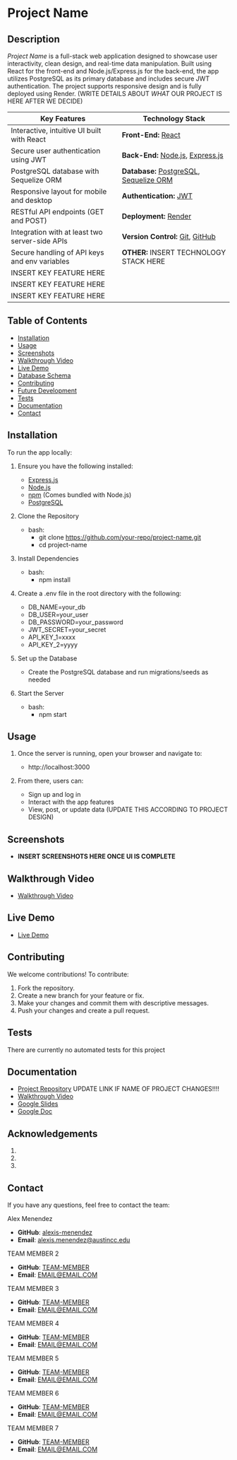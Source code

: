 #  Project Name
##  **Description**

*Project Name* is a full-stack web application designed to showcase user interactivity, clean design, and real-time data manipulation. Built using React for the front-end and Node.js/Express.js for the back-end, the app utilizes PostgreSQL as its primary database and includes secure JWT authentication. The project supports responsive design and is fully deployed using Render. (WRITE DETAILS ABOUT *WHAT* OUR PROJECT IS HERE AFTER WE DECIDE)



| **Key Features**                                 | **Technology Stack**                                                                                       |
|--------------------------------------------------|------------------------------------------------------------------------------------------------------------|
| Interactive, intuitive UI built with React       | **Front-End:** [React](https://react.dev/)                                                                 |
| Secure user authentication using JWT             | **Back-End:** [Node.js](https://nodejs.org/), [Express.js](https://expressjs.com/)                         |
| PostgreSQL database with Sequelize ORM           | **Database:** [PostgreSQL](https://www.npmjs.com/package/pg), [Sequelize ORM](https://sequelize.org/)      |
| Responsive layout for mobile and desktop         | **Authentication:** [JWT](https://jwt.io/)                                                                 |
| RESTful API endpoints (GET and POST)             | **Deployment:** [Render](https://render.com/)                                                              |
| Integration with at least two server-side APIs   | **Version Control:** [Git](https://git-scm.com/), [GitHub](https://github.com/)                            |
| Secure handling of API keys and env variables    | **OTHER:** INSERT TECHNOLOGY STACK HERE                                                                    |
| INSERT KEY FEATURE HERE                          |                                                                                                            |
| INSERT KEY FEATURE HERE                          |                                                                                                            |
| INSERT KEY FEATURE HERE                          |                                                                                                            |


## Table of Contents

* [Installation](#installation)
* [Usage](#usage)
* [Screenshots](#screenshots)
* [Walkthrough Video](#walkthrough-video)
* [Live Demo](#live-demo)
* [Database Schema](#database-schema)
* [Contributing](#contributing)
* [Future Development](#future-development)
* [Tests](#tests)
* [Documentation](#documentation)
* [Contact](#contact)


## Installation

To run the app locally:
1. Ensure you have the following installed:
	* [Express.js](https://expressjs.com/) 
	* [Node.js](https://nodejs.org/) 
	* [npm](https://www.npmjs.com/) (Comes bundled with Node.js)
	* [PostgreSQL](https://www.postgresql.org/)
2. Clone the Repository
	* bash:
	  * git clone https://github.com/your-repo/project-name.git
	  * cd project-name

3. Install Dependencies
	* bash:
	  * npm install

4. Create a .env file in the root directory with the following:
	* DB_NAME=your_db
	* DB_USER=your_user
	* DB_PASSWORD=your_password
	* JWT_SECRET=your_secret
	* API_KEY_1=xxxx
	* API_KEY_2=yyyy

5. Set up the Database
	* Create the PostgreSQL database and run migrations/seeds as needed

6. Start the Server
	* bash:
	  * npm start

## Usage

1. Once the server is running, open your browser and navigate to:
	* http://localhost:3000

2. From there, users can:
	* Sign up and log in
	* Interact with the app features
	* View, post, or update data (UPDATE THIS ACCORDING TO PROJECT DESIGN)

## Screenshots

* **INSERT SCREENSHOTS HERE ONCE UI IS COMPLETE**

## Walkthrough Video

* [Walkthrough Video](https://drive.google.com/LINK/GOES/HERE)

## Live Demo

* [Live Demo](https://PROJECT-NAME.netlify.app/)

## Contributing

We welcome contributions! To contribute:

1. Fork the repository.
2. Create a new branch for your feature or fix.
3. Make your changes and commit them with descriptive messages.
4. Push your changes and create a pull request.


## Tests

There are currently no automated tests for this project

## Documentation

* [Project Repository](https://github.com/zomblic/HowNottoDie) UPDATE LINK IF NAME OF PROJECT CHANGES!!!!
* [Walkthrough Video](https://drive.google.com/LINK/GOES/HERE)
* [Google Slides]([https://drive.google.com/LINK/GOES/HERE](https://docs.google.com/presentation/d/13Oqs7l09W7mch0W5Edy-X467CzWSoOtFeIJcjjSoi7U/edit?usp=sharing))
* [Google Doc](https://docs.google.com/document/d/1lG3wGpQglw6aqWl2WG_FtDNSuud-BfDb08JUTFICkO8/edit?tab=t.0#heading=h.sp7vjy6pkvd4)

## Acknowledgements

1.
2.
3.

## Contact

If you have any questions, feel free to contact the team:

Alex Menendez
*  **GitHub**: [alexis-menendez](https://github.com/alexis-menendez)
*  **Email**: alexis.menendez@austincc.edu

TEAM MEMBER 2
*  **GitHub**: [TEAM-MEMBER](https://github.com/USERNAME)
*  **Email**: EMAIL@EMAIL.COM

TEAM MEMBER 3
*  **GitHub**: [TEAM-MEMBER](https://github.com/USERNAME)
*  **Email**: EMAIL@EMAIL.COM

TEAM MEMBER 4
*  **GitHub**: [TEAM-MEMBER](https://github.com/USERNAME)
*  **Email**: EMAIL@EMAIL.COM

TEAM MEMBER 5
*  **GitHub**: [TEAM-MEMBER](https://github.com/USERNAME)
*  **Email**: EMAIL@EMAIL.COM

TEAM MEMBER 6
*  **GitHub**: [TEAM-MEMBER](https://github.com/USERNAME)
*  **Email**: EMAIL@EMAIL.COM

TEAM MEMBER 7
*  **GitHub**: [TEAM-MEMBER](https://github.com/USERNAME)
*  **Email**: EMAIL@EMAIL.COM


